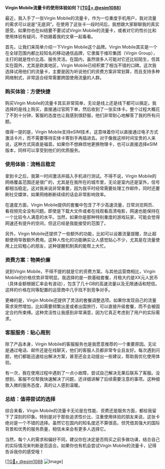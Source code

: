 **Virgin Mobile流量卡的使用体验如何？[[TG💪+ @esim1088](https://t.me/s/esim1088)]**

最近，我入手了一张Virgin Mobile的流量卡，作为一位重度手机用户，我对流量的需求可以说是“无底洞”。在使用了这张卡一段时间后，我想跟大家聊聊我的真实感受。如果你也在纠结要不要试试Virgin Mobile的流量卡，或者对它的性价比和使用体验有疑问，不妨跟着我的文章一起看看。

首先，让我们来简单介绍一下Virgin Mobile这个品牌。Virgin Mobile其实是一个在全球范围内都比较知名的移动通信品牌，它隶属于维珍集团（Virgin Group），主打的就是性价比高、服务灵活。在国内，虽然很多人可能对它还比较陌生，但其实在国外，尤其是欧美地区，Virgin Mobile已经积累了相当不错的口碑。这次我选择试用他们的流量卡，主要是因为听说他们的资费方案非常划算，而且支持多种网络制式，非常适合经常需要跨国使用流量的人群。

### **购买体验：方便快捷**
购买Virgin Mobile的流量卡其实非常简单，无论是线上还是线下都可以搞定。我选择的是线上购买，直接通过官网下单，然后收到了一张实体卡。整个过程大概花了不到十分钟，客服的态度也让我感到很舒服，他们非常耐心地解答了我的所有问题。

值得一提的是，Virgin Mobile支持eSIM技术，这意味着你可以直接通过电子方式激活卡片，而不需要等待实体卡寄到手再插进去。对于像我这样时间宝贵的人来说，这种方式简直是福音。如果你不想麻烦地更换物理卡，也可以直接选择eSIM版本，同样可以享受到他们的优质服务。

### **使用体验：流畅且稳定**
拿到卡之后，我第一时间激活并插入手机进行测试。不得不说，Virgin Mobile的网络覆盖范围还是很广的，尤其是在我所在的城市里，无论是室内还是室外，信号都相当稳定。这对我来说非常重要，因为我平时经常需要处理工作邮件，同时还要刷社交媒体，如果网络断断续续的话会非常影响效率。

在速度方面，Virgin Mobile提供的套餐中包含了不少高速流量，日常浏览网页、看视频完全没有问题。即使是下载大文件或者在线观看高清电影，网速也能保持在一个比较令人满意的水平。当然，如果你是那种特别重度的游戏玩家，可能会觉得网速还有提升的空间，但这已经是我能接受的范围了。

另外，Virgin Mobile还提供了一些额外的功能，比如可以设置流量提醒，防止超额使用导致额外费用。这种人性化的功能确实让人感觉贴心不少，尤其是在流量使用上比较粗心的朋友，这种提醒机制真的能帮上大忙。

### **资费方案：物美价廉**
说到Virgin Mobile，不得不提的就是它的资费方案。与其他运营商相比，Virgin Mobile的价格优势非常明显。我选择的是一款基础套餐，月租大约是XX元人民币（具体金额根据汇率会有波动），包含了几十GB的高速流量以及无限通话和短信。这样的价格在同等配置的运营商中几乎找不到竞争对手。

更棒的是，Virgin Mobile还提供了灵活的套餐调整选项。如果你发现自己的流量需求突然增加，比如需要频繁出差或者出国旅行，可以直接升级套餐，而不会被固定合约所束缚。这种灵活性让我感到非常满意，因为它真正考虑到了用户的实际需求。

### **客服服务：贴心周到**
除了产品本身，Virgin Mobile的客服服务也是我愿意推荐的一个重要原因。无论是通过电话、邮件还是在线聊天，他们的客服人员都非常专业且友好。每次遇到问题，他们都能迅速给出解决方案，甚至还会主动提出一些建议，帮助我优化使用体验。

有一次，我在使用过程中遇到了一点小故障，尝试自己解决无果后联系了客服。没想到，客服不仅帮我快速解决了问题，还详细讲解了后续需要注意的事项。这种细致入微的服务态度，真的让人感到温暖。

### **总结：值得尝试的选择**
综合来看，Virgin Mobile的流量卡无论是在性能、资费还是服务方面，都给我留下了深刻的印象。特别是对于那些追求性价比、注重使用体验的朋友来说，这张卡绝对是一个不错的选择。虽然它在国内的知名度还不算很高，但凭借其强大的国际背景和优秀的服务质量，相信未来会有更多人选择它。

当然，每个人的需求和偏好不同，建议你在决定是否购买之前多做功课，结合自己的实际情况来判断是否适合。如果你也有机会尝试Virgin Mobile的流量卡，记得告诉我你的感受哦！

[[TG💪+ @esim1088](https://t.me/s/esim1088) ![Image](https://i.postimg.cc/4NQfJmqS/Snipaste-2025-05-13-00-14-12.png)]